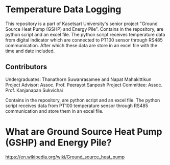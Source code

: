 # Temperature Data Logging

This repository is a part of Kasetsart University's senior project "Ground Source Heat Pump (GSHP) and Energy Pile".
Contains in the repository, are python script and an excel file.
The python script receives temperature data from digital indicator which are connected to PT100 sensor through RS485 communication.  After which these data are store in an excel file with the time and date included.

## Contributors
Undergraduates: Thanathorn Suwanrasamee and Napat Mahakittikun
Project Advisor: Assoc. Prof. Peerayot Sanposh
Project Committee: Assoc. Prof. Kanjanapan Sukvichai

Contains in the repository, are python script and an excel file.
The python script receives data from PT100 temperature sensor through RS485 communication and store them in an excel file.

# What are Ground Source Heat Pump (GSHP) and Energy Pile?

https://en.wikipedia.org/wiki/Ground_source_heat_pump

